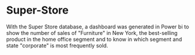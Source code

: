# Super-Store
With the Super Store database, a dashboard was generated in Power bi to show the number of sales of "Furniture" in New York, the best-selling product in the home office segment and to know in which segment and state "corporate" is most frequently sold.
